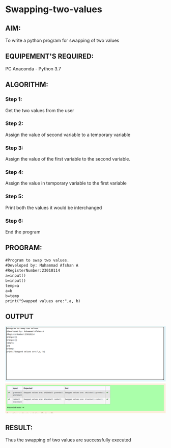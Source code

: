 # Swapping-two-values
## AIM:
To write a python program for swapping of two values
## EQUIPEMENT'S REQUIRED: 
PC
Anaconda - Python 3.7
## ALGORITHM: 
### Step 1:
Get the two values from the user
### Step 2: 
Assign the value of second variable to a temporary variable 
### Step 3: 
Assign the value of the first variable to the second variable.
### Step 4:  
Assign the value in temporary variable to the first variable
### Step 5: 
Print both the values it would be interchanged
### Step 6: 
End the program
## PROGRAM:
```
#Program to swap two values.
#Developed by: Muhammad Afshan A
#RegisterNumber:23010114
a=input()
b=input()
temp=a
a=b
b=temp
print("Swapped values are:",a, b)
```

## OUTPUT
!["swapping"](/SWAPPING.png)


## RESULT:
Thus the swapping of two values are successfully executed



